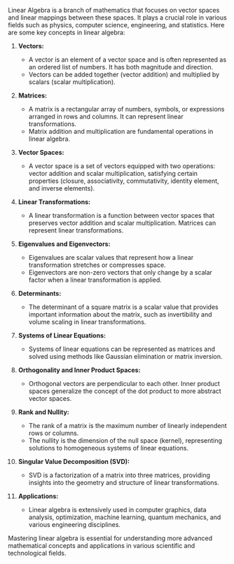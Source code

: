 Linear Algebra is a branch of mathematics that focuses on vector spaces and linear mappings between these spaces. It plays a crucial role in various fields such as physics, computer science, engineering, and statistics. Here are some key concepts in linear algebra:

1. **Vectors:**
   - A vector is an element of a vector space and is often represented as an ordered list of numbers. It has both magnitude and direction.
   - Vectors can be added together (vector addition) and multiplied by scalars (scalar multiplication).

2. **Matrices:**
   - A matrix is a rectangular array of numbers, symbols, or expressions arranged in rows and columns. It can represent linear transformations.
   - Matrix addition and multiplication are fundamental operations in linear algebra.

3. **Vector Spaces:**
   - A vector space is a set of vectors equipped with two operations: vector addition and scalar multiplication, satisfying certain properties (closure, associativity, commutativity, identity element, and inverse elements).

4. **Linear Transformations:**
   - A linear transformation is a function between vector spaces that preserves vector addition and scalar multiplication. Matrices can represent linear transformations.

5. **Eigenvalues and Eigenvectors:**
   - Eigenvalues are scalar values that represent how a linear transformation stretches or compresses space.
   - Eigenvectors are non-zero vectors that only change by a scalar factor when a linear transformation is applied.

6. **Determinants:**
   - The determinant of a square matrix is a scalar value that provides important information about the matrix, such as invertibility and volume scaling in linear transformations.

7. **Systems of Linear Equations:**
   - Systems of linear equations can be represented as matrices and solved using methods like Gaussian elimination or matrix inversion.

8. **Orthogonality and Inner Product Spaces:**
   - Orthogonal vectors are perpendicular to each other. Inner product spaces generalize the concept of the dot product to more abstract vector spaces.

9. **Rank and Nullity:**
   - The rank of a matrix is the maximum number of linearly independent rows or columns.
   - The nullity is the dimension of the null space (kernel), representing solutions to homogeneous systems of linear equations.

10. **Singular Value Decomposition (SVD):**
    - SVD is a factorization of a matrix into three matrices, providing insights into the geometry and structure of linear transformations.

11. **Applications:**
    - Linear algebra is extensively used in computer graphics, data analysis, optimization, machine learning, quantum mechanics, and various engineering disciplines.

Mastering linear algebra is essential for understanding more advanced mathematical concepts and applications in various scientific and technological fields.
